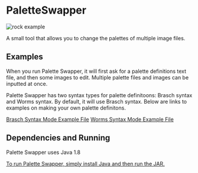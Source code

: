# PaletteSwapper
![rock example](https://user-images.githubusercontent.com/6147299/43259782-1362a72a-909d-11e8-8054-eb8216f421c3.png)

A small tool that allows you to change the palettes of multiple image files. 

## Examples
When you run Palette Swapper, it will first ask for a palette definitions text file, and then some images to edit. Multiple palette files and images can be inputted at once.

Palette Swapper has two syntax types for palette definitoons: Brasch syntax and Worms syntax. By default, it will use Brasch syntax. Below are links to examples on making your own palette definitons.

[Brasch Syntax Mode Example File](https://github.com/SkyAphid/PaletteSwapper/blob/master/PaletteSwapper/RockPaletteVerBrasch.txt)
[Worms Syntax Mode Example File](https://github.com/SkyAphid/PaletteSwapper/blob/master/PaletteSwapper/RockPaletteVerWorms.txt)

## Dependencies and Running
Palette Swapper uses Java 1.8

[To run Palette Swapper, simply install Java and then run the JAR.](https://java.com/en/download/)
